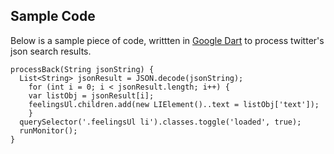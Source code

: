 ## Sample Code

Below is a sample piece of code, writtten in <a href="https://www.dartlang.org/" target="_blank">Google Dart</a> to process twitter's json search results.

```
processBack(String jsonString) {
  List<String> jsonResult = JSON.decode(jsonString);
    for (int i = 0; i < jsonResult.length; i++) {
    var listObj = jsonResult[i];
    feelingsUl.children.add(new LIElement()..text = listObj['text']);
    }
  querySelector('.feelingsUl li').classes.toggle('loaded', true);
  runMonitor();
}
```
